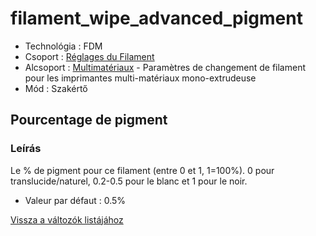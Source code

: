 # filament\_wipe\_advanced\_pigment

* Technológia : FDM
* Csoport : [Réglages du Filament](../filament_settings/filament_settings.md)
* Alcsoport : [Multimatériaux](../filament_settings/filament_settings.md#multimatériaux) - Paramètres de changement de filament pour les imprimantes multi-matériaux mono-extrudeuse
* Mód : Szakértő

## Pourcentage de pigment

### Leírás

Le % de pigment pour ce filament \(entre 0 et 1, 1=100%\). 0 pour translucide/naturel, 0.2-0.5 pour le blanc et 1 pour le noir.

* Valeur par défaut : 0.5%

[Vissza a változók listájához](variable_list.md)


